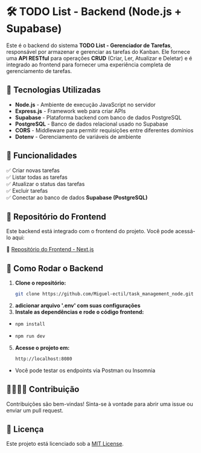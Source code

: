 # 🛠️ TODO List - Backend (Node.js + Supabase)

Este é o backend do sistema **TODO List - Gerenciador de Tarefas**, responsável por armazenar e gerenciar as tarefas do Kanban. Ele fornece uma **API RESTful** para operações **CRUD** (Criar, Ler, Atualizar e Deletar) e é integrado ao frontend para fornecer uma experiência completa de gerenciamento de tarefas.

## 🚀 Tecnologias Utilizadas

- **Node.js** - Ambiente de execução JavaScript no servidor  
- **Express.js** - Framework web para criar APIs  
- **Supabase** - Plataforma backend com banco de dados PostgreSQL  
- **PostgreSQL** - Banco de dados relacional usado no Supabase  
- **CORS** - Middleware para permitir requisições entre diferentes domínios  
- **Dotenv** - Gerenciamento de variáveis de ambiente  

## 📌 Funcionalidades

✅ Criar novas tarefas  
✅ Listar todas as tarefas  
✅ Atualizar o status das tarefas  
✅ Excluir tarefas  
✅ Conectar ao banco de dados **Supabase (PostgreSQL)**  

## 🔗 Repositório do Frontend  

Este backend está integrado com o frontend do projeto. Você pode acessá-lo aqui:  

🔗 [Repositório do Frontend - Next.js](https://github.com/Miguel-ectil/Project-Kanban)  

## 🚀 Como Rodar o Backend  

1. **Clone o repositório:**  
   ```sh
   git clone https://github.com/Miguel-ectil/task_management_node.git

2. **adicionar arquivo '.env' com suas configurações**
3. **Instale as dependências e rode o código frontend:**
  -  ```sh
     npm install
  -   ```sh
      npm run dev
5. **Acesse o projeto em:**
   ```sh
   http://localhost:8080
  - Você pode testar os endpoints via Postman ou Insomnia

## 🫱🏼‍🫲🏾 Contribuição

Contribuições são bem-vindas! Sinta-se à vontade para abrir uma issue ou enviar um pull request.

## 📜 Licença

Este projeto está licenciado sob a [MIT License](LICENSE).

